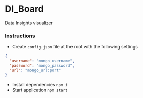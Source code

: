 # DI_Board
Data Insights visualizer

### Instructions

- Create `config.json` file at the root with the following settings
```json
{
  "username": "mongo_username",
  "password": "mongo_password",
  "url": "mongo_url:port"
}
``` 
- Install dependencies `npm i`
- Start application `npm start`
